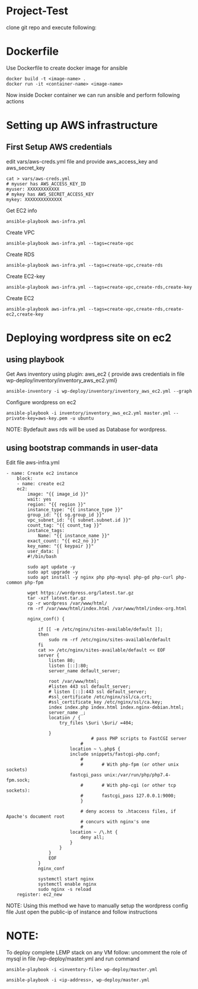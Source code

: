 # Project-Test

clone git repo and execute following:

# Dockerfile
Use Dockerfile to create docker image for ansible 

    docker build -t <image-name> .
    docker run -it <container-name> <image-name>

Now inside Docker container we can run ansible and perform following actions
# Setting up AWS infrastructure
## First Setup AWS credentials
edit vars/aws-creds.yml file and provide aws_access_key and aws_secret_key

    cat > vars/aws-creds.yml
    # myuser has AWS_ACCESS_KEY_ID
    myuser: XXXXXXXXXXXX
    # mykey has AWS_SECRET_ACCESS_KEY
    mykey: XXXXXXXXXXXXXX
 
Get EC2 info

    ansible-playbook aws-infra.yml

Create VPC

    ansible-playbook aws-infra.yml --tags=create-vpc

Create RDS

    ansible-playbook aws-infra.yml --tags=create-vpc,create-rds

Create EC2-key

    ansible-playbook aws-infra.yml --tags=create-vpc,create-rds,create-key

Create EC2

    ansible-playbook aws-infra.yml --tags=create-vpc,create-rds,create-ec2,create-key

# Deploying wordpress site on ec2 
## using playbook

Get Aws inventory using plugin: aws_ec2 { provide aws credentials in file wp-deploy/inventory/inventory_aws_ec2.yml}

    ansible-inventory -i wp-deploy/inventory/inventory_aws_ec2.yml --graph
Configure wordpress on ec2

    ansible-playbook -i inventory/inventory_aws_ec2.yml master.yml --private-key=aws-key.pem -u ubuntu 
NOTE:
Bydefault aws rds will be used as Database for wordpress.

## using bootstrap commands in user-data

Edit file aws-infra.yml

    - name: Create ec2 instance
        block:
        - name: create ec2
        ec2:
            image: "{{ image_id }}"
            wait: yes
            region: "{{ region }}"
            instance_type: "{{ instance_type }}"
            group_id: "{{ sg.group_id }}"
            vpc_subnet_id: "{{ subnet.subnet.id }}"
            count_tag: "{{ count_tag }}"
            instance_tags:
                Name: "{{ instance_name }}"
            exact_count: "{{ ec2_no }}"
            key_name: "{{ keypair }}"
            user_data: |
            #!/bin/bash

            sudo apt update -y
            sudo apt upgrade -y
            sudo apt install -y nginx php php-mysql php-gd php-curl php-common php-fpm

            wget https://wordpress.org/latest.tar.gz
            tar -xzf latest.tar.gz
            cp -r wordpress /var/www/html/
            rm -rf /var/www/html/index.html /var/www/html/index-org.html

            nginx_conf() {
            
                if [[ -e /etc/nginx/sites-available/default ]];
                then
                    sudo rm -rf /etc/nginx/sites-available/default
                fi
                cat >> /etc/nginx/sites-available/default << EOF
                server {
                    listen 80;
                    listen [::]:80;
                    server_name default_server;

                    root /var/www/html;
                    #listen 443 ssl default_server;
                    # listen [::]:443 ssl default_server;
                    #ssl_certificate /etc/nginx/ssl/ca.crt;
                    #ssl_certificate_key /etc/nginx/ssl/ca.key;
                    index index.php index.html index.nginx-debian.html;
                    server_name _;
                    location / {
                        try_files \$uri \$uri/ =404;

                    }
                                    # pass PHP scripts to FastCGI server
                                #
                            location ~ \.php$ {
                            include snippets/fastcgi-php.conf;
                                #
                                #       # With php-fpm (or other unix sockets)
                            fastcgi_pass unix:/var/run/php/php7.4-fpm.sock;
                                #       # With php-cgi (or other tcp sockets):
                                #       fastcgi_pass 127.0.0.1:9000;
                                }

                                # deny access to .htaccess files, if Apache's document root
                                # concurs with nginx's one
                                #
                            location ~ /\.ht {
                                deny all;
                            }
                        }
                    }
                    EOF
                }
                nginx_conf

                systemctl start nginx
                systemctl enable nginx
                sudo nginx -s reload
        register: ec2_new
NOTE:
Using this method we have to manually setup the wordpress config file
Just open the public-ip of instance and follow instructions

# NOTE:
To deploy complete LEMP stack on any VM follow:
uncomment the role of mysql in file /wp-deploy/master.yml
and run command

    ansible-playbook -i <inventory-file> wp-deploy/master.yml

    ansible-playbook -i <ip-address>, wp-deploy/master.yml